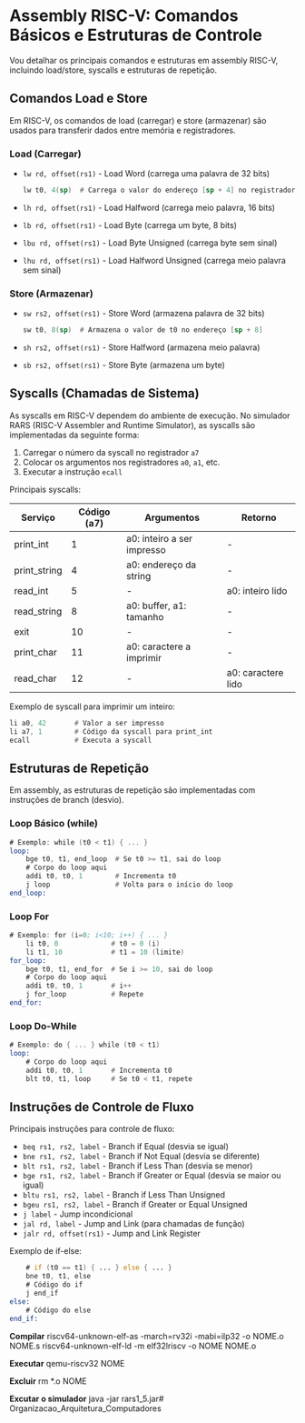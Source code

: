 # Assembly RISC-V: Comandos Básicos e Estruturas de Controle

Vou detalhar os principais comandos e estruturas em assembly RISC-V, incluindo load/store, syscalls e estruturas de repetição.

## Comandos Load e Store

Em RISC-V, os comandos de load (carregar) e store (armazenar) são usados para transferir dados entre memória e registradores.

### Load (Carregar)
- `lw rd, offset(rs1)` - Load Word (carrega uma palavra de 32 bits)
  ```asm
  lw t0, 4(sp)  # Carrega o valor do endereço [sp + 4] no registrador t0
  ```

- `lh rd, offset(rs1)` - Load Halfword (carrega meio palavra, 16 bits)
- `lb rd, offset(rs1)` - Load Byte (carrega um byte, 8 bits)
- `lbu rd, offset(rs1)` - Load Byte Unsigned (carrega byte sem sinal)
- `lhu rd, offset(rs1)` - Load Halfword Unsigned (carrega meio palavra sem sinal)

### Store (Armazenar)
- `sw rs2, offset(rs1)` - Store Word (armazena palavra de 32 bits)
  ```asm
  sw t0, 8(sp)  # Armazena o valor de t0 no endereço [sp + 8]
  ```

- `sh rs2, offset(rs1)` - Store Halfword (armazena meio palavra)
- `sb rs2, offset(rs1)` - Store Byte (armazena um byte)

## Syscalls (Chamadas de Sistema)

As syscalls em RISC-V dependem do ambiente de execução. No simulador RARS (RISC-V Assembler and Runtime Simulator), as syscalls são implementadas da seguinte forma:

1. Carregar o número da syscall no registrador `a7`
2. Colocar os argumentos nos registradores `a0`, `a1`, etc.
3. Executar a instrução `ecall`

Principais syscalls:

| Serviço | Código (a7) | Argumentos | Retorno |
|---------|------------|------------|---------|
| print_int | 1 | a0: inteiro a ser impresso | - |
| print_string | 4 | a0: endereço da string | - |
| read_int | 5 | - | a0: inteiro lido |
| read_string | 8 | a0: buffer, a1: tamanho | - |
| exit | 10 | - | - |
| print_char | 11 | a0: caractere a imprimir | - |
| read_char | 12 | - | a0: caractere lido |

Exemplo de syscall para imprimir um inteiro:
```asm
li a0, 42       # Valor a ser impresso
li a7, 1        # Código da syscall para print_int
ecall           # Executa a syscall
```

## Estruturas de Repetição

Em assembly, as estruturas de repetição são implementadas com instruções de branch (desvio).

### Loop Básico (while)

```asm
# Exemplo: while (t0 < t1) { ... }
loop:
    bge t0, t1, end_loop  # Se t0 >= t1, sai do loop
    # Corpo do loop aqui
    addi t0, t0, 1        # Incrementa t0
    j loop                # Volta para o início do loop
end_loop:
```

### Loop For

```asm
# Exemplo: for (i=0; i<10; i++) { ... }
    li t0, 0             # t0 = 0 (i)
    li t1, 10            # t1 = 10 (limite)
for_loop:
    bge t0, t1, end_for  # Se i >= 10, sai do loop
    # Corpo do loop aqui
    addi t0, t0, 1       # i++
    j for_loop           # Repete
end_for:
```

### Loop Do-While

```asm
# Exemplo: do { ... } while (t0 < t1)
loop:
    # Corpo do loop aqui
    addi t0, t0, 1       # Incrementa t0
    blt t0, t1, loop     # Se t0 < t1, repete
```

## Instruções de Controle de Fluxo

Principais instruções para controle de fluxo:

- `beq rs1, rs2, label` - Branch if Equal (desvia se igual)
- `bne rs1, rs2, label` - Branch if Not Equal (desvia se diferente)
- `blt rs1, rs2, label` - Branch if Less Than (desvia se menor)
- `bge rs1, rs2, label` - Branch if Greater or Equal (desvia se maior ou igual)
- `bltu rs1, rs2, label` - Branch if Less Than Unsigned
- `bgeu rs1, rs2, label` - Branch if Greater or Equal Unsigned
- `j label` - Jump incondicional
- `jal rd, label` - Jump and Link (para chamadas de função)
- `jalr rd, offset(rs1)` - Jump and Link Register

Exemplo de if-else:
```asm
    # if (t0 == t1) { ... } else { ... }
    bne t0, t1, else
    # Código do if
    j end_if
else:
    # Código do else
end_if:
```



**Compilar**
riscv64-unknown-elf-as -march=rv32i -mabi=ilp32 -o NOME.o NOME.s
riscv64-unknown-elf-ld -m elf32lriscv -o NOME NOME.o

**Executar**
qemu-riscv32 NOME

**Excluir**
rm *.o NOME

**Excutar o simulador**
java -jar rars1_5.jar# Organizacao_Arquitetura_Computadores